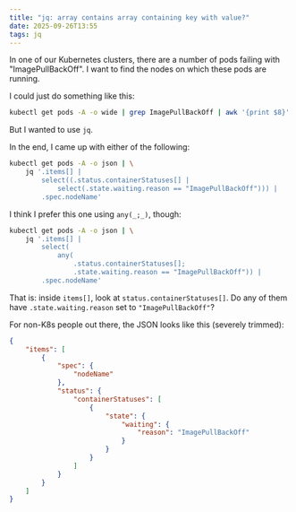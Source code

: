 ```yaml
---
title: "jq: array contains array containing key with value?"
date: 2025-09-26T13:55
tags: jq
---
```


In one of our Kubernetes clusters, there are a number of pods failing with "ImagePullBackOff". I want to find the nodes on which these pods are running.

I could just do something like this:

```sh
kubectl get pods -A -o wide | grep ImagePullBackOff | awk '{print $8}' | sort | uniq
```

But I wanted to use `jq`.

In the end, I came up with either of the following:

```sh
kubectl get pods -A -o json | \
    jq '.items[] |
        select((.status.containerStatuses[] |
            select(.state.waiting.reason == "ImagePullBackOff"))) |
        .spec.nodeName'
```

I think I prefer this one using `any(_;_)`, though:

```sh
kubectl get pods -A -o json | \
    jq '.items[] |
        select(
            any(
                .status.containerStatuses[];
                .state.waiting.reason == "ImagePullBackOff")) |
        .spec.nodeName'
```

That is: inside `items[]`, look at `status.containerStatuses[]`. Do any of them have `.state.waiting.reason` set to `"ImagePullBackOff"`?

For non-K8s people out there, the JSON looks like this (severely trimmed):

```json
{
    "items": [
        {
            "spec": {
                "nodeName"
            },
            "status": {
                "containerStatuses": [
                    {
                        "state": {
                            "waiting": {
                                "reason": "ImagePullBackOff"
                            }
                        }
                    }
                ]
            }
        }
    ]
}
```

